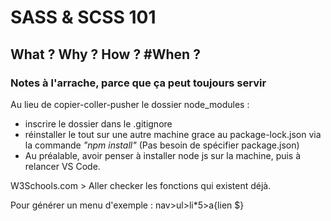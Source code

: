 # SASS & SCSS 101
## What ? Why ? How ? #When ? 

### Notes à l'arrache, parce que ça peut toujours servir
Au lieu de copier-coller-pusher le dossier node_modules : 
-  inscrire le dossier dans le .gitignore
-  réinstaller le tout sur une autre machine grace au package-lock.json via la commande *"npm install"* (Pas besoin de spécifier package.json)
-  Au préalable, avoir penser à installer node js sur la machine, puis à relancer VS Code. 

W3Schools.com > Aller checker les fonctions qui existent déjà. 

Pour générer un menu d'exemple : nav>ul>li*5>a{lien $}